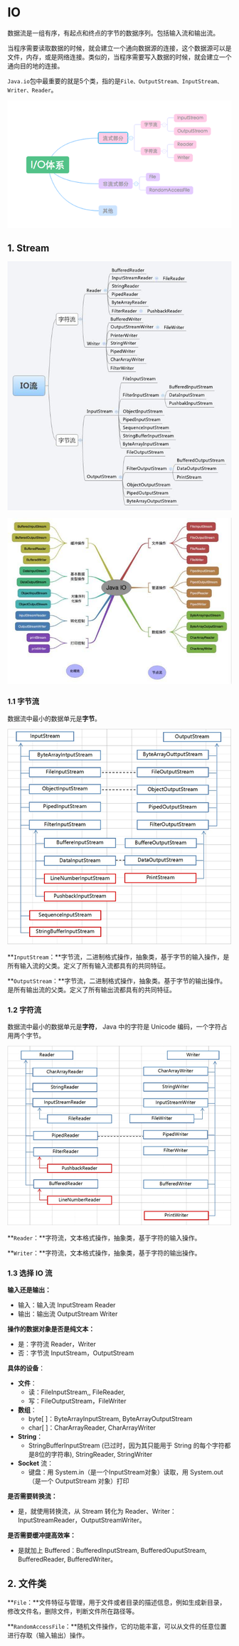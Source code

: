 # IO

数据流是一组有序，有起点和终点的字节的数据序列。包括输入流和输出流。

当程序需要读取数据的时候，就会建立一个通向数据源的连接，这个数据源可以是文件，内存，或是网络连接。类似的，当程序需要写入数据的时候，就会建立一个通向目的地的连接。

`Java.io`包中最重要的就是5个类，指的是`File、OutputStream、InputStream、Writer、Reader`。

![Java IO &#x4F53;&#x7CFB;](../../.gitbook/assets/image%20%28103%29.png)

## 1. Stream

![&#x6309;&#x64CD;&#x4F5C;&#x65B9;&#x5F0F;&#x5206;&#x7C7B;](../../.gitbook/assets/image%20%2893%29.png)

![&#x6309;&#x64CD;&#x4F5C;&#x5BF9;&#x8C61;&#x5206;&#x7C7B;](../../.gitbook/assets/image%20%2860%29.png)

### 1.1 字节流

数据流中最小的数据单元是**字节**。

![&#x5B57;&#x8282;&#x6D41;&#x8F93;&#x5165;&#x8F93;&#x51FA;&#x5BF9;&#x5E94;&#x5173;&#x7CFB;](../../.gitbook/assets/image%20%2866%29.png)



**`InputStream`：**字节流，二进制格式操作，抽象类，基于字节的输入操作，是所有输入流的父类。定义了所有输入流都具有的共同特征。

**`OutputStream`：**字节流，二进制格式操作，抽象类。基于字节的输出操作。是所有输出流的父类。定义了所有输出流都具有的共同特征。

### 1.2 字符流

数据流中最小的数据单元是**字符**， Java 中的字符是 Unicode 编码，一个字符占用两个字节。

![&#x5B57;&#x7B26;&#x6D41;&#x8F93;&#x5165;&#x4E0E;&#x8F93;&#x51FA;&#x5BF9;&#x5E94;&#x5173;&#x7CFB;](../../.gitbook/assets/image%20%2818%29.png)

**`Reader`：**字符流，文本格式操作，抽象类，基于字符的输入操作。

**`Writer`：**字符流，文本格式操作，抽象类，基于字符的输出操作。

### 1.3 选择 IO 流

**输入还是输出：**

* 输入：输入流 InputStream Reader
* 输出：输出流 OutputStream Writer

**操作的数据对象是否是纯文本：**

* 是：字符流 Reader，Writer
* 否：字节流 InputStream，OutputStream

**具体的设备**：

* **文件**：
  * 读：FileInputStream,, FileReader,
  * 写：FileOutputStream，FileWriter
* **数组**：
  * byte\[ \]：ByteArrayInputStream, ByteArrayOutputStream
  * char\[ \]：CharArrayReader, CharArrayWriter
* **String**：
  * StringBufferInputStream \(已过时，因为其只能用于 String 的每个字符都是8位的字符串\), StringReader, StringWriter
* **Socket** 流：
  * 键盘：用 System.in（是一个InputStream对象）读取，用 System.out（是一个 OutputStream 对象）打印

**是否需要转换流：**

* 是，就使用转换流，从 Stream 转化为 Reader、Writer：InputStreamReader，OutputStreamWriter。

**是否需要缓冲提高效率：**

* 是就加上 Buffered：BufferedInputStream, BufferedOuputStream, BufferedReader, BufferedWriter。

## 2. 文件类

**`File`：**文件特征与管理，用于文件或者目录的描述信息，例如生成新目录，修改文件名，删除文件，判断文件所在路径等。

**`RandomAccessFile`：**随机文件操作，它的功能丰富，可以从文件的任意位置进行存取（输入输出）操作。

